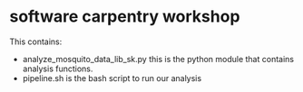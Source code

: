 software carpentry workshop
===========================

This contains:

* analyze_mosquito_data_lib_sk.py this is the python module that contains analysis functions.
* pipeline.sh is the bash script to run our analysis
